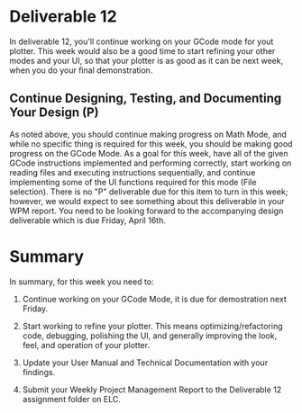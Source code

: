 # Deliverable 12

In deliverable 12, you'll continue working on your GCode mode for yout plotter. This week would also be a good time to start refining your other modes and your UI, so that your plotter is as good as it can be next week, when you do your final demonstration.

## Continue Designing, Testing, and Documenting Your Design (P)

As noted above, you should continue making progress on Math Mode, and while no specific thing is required for this week, you should be making good progress on the GCode Mode. As a goal for this week, have all of the given GCode instructions implemented and performing correctly, start working on reading files and executing instructions sequentially, and continue implementing some of the UI functions required for this mode (File selection). There is no "P" deliverable due for this item to turn in this week; however, we would expect to see something about this deliverable in your WPM report. You need to be looking forward to the accompanying design deliverable which is due Friday, April 16th.

# Summary

In summary, for this week you need to:

1. Continue working on your GCode Mode, it is due for demostration next Friday.

2. Start working to refine your plotter. This means optimizing/refactoring code, debugging, polishing the UI, and generally improving the look, feel, and operation of your plotter.

4. Update your User Manual and Technical Documentation with your findings.

5. Submit your Weekly Project Management Report to the Deliverable 12 assignment folder on ELC.
